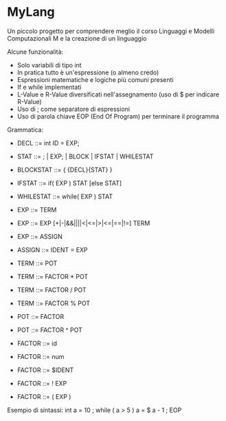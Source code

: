 # MyLang

Un piccolo progetto per comprendere meglio il corso Linguaggi e Modelli Computazionali M e la creazione di un linguaggio

Alcune funzionalità:
- Solo variabili di tipo int
- In pratica tutto è un'espressione (o almeno credo)
- Espressioni matematiche e logiche più comuni presenti
- If e while implementati
- L-Value e R-Value diversificati nell'assegnamento (uso di $ per indicare R-Value)
- Uso di ; come separatore di espressioni
- Uso di parola chiave EOP (End Of Program) per terminare il programma

Grammatica:

- DECL ::= int ID = EXP;

- STAT ::= ; | EXP; | BLOCK | IFSTAT | WHILESTAT
- BLOCKSTAT ::= { {DECL}{STAT} }	
- IFSTAT ::= if( EXP ) STAT [else STAT]
- WHILESTAT ::= while( EXP ) STAT

- EXP ::= TERM
- EXP ::= EXP [+|-|&&||||<|<=|>|<=|==|!=] TERM
- EXP ::= ASSIGN

- ASSIGN ::= IDENT = EXP

- TERM ::= POT
- TERM ::= FACTOR * POT
- TERM ::= FACTOR / POT
- TERM ::= FACTOR % POT
- POT ::= FACTOR
- POT ::= FACTOR ^ POT
- FACTOR ::= id
- FACTOR ::= num
- FACTOR ::= $IDENT
- FACTOR ::= ! EXP
- FACTOR ::= ( EXP )

Esempio di sintassi:
int a = 10 ;
while ( a > 5 ) a = $ a - 1 ;
EOP
